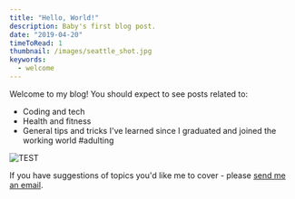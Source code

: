 ```yaml
---
title: "Hello, World!"
description: Baby's first blog post.
date: "2019-04-20"
timeToRead: 1
thumbnail: /images/seattle_shot.jpg
keywords:
  - welcome
---
```


Welcome to my blog! You should expect to see posts related to:

- Coding and tech
- Health and fitness
- General tips and tricks I've learned since I graduated and joined the working world #adulting

![TEST](/images/seattle_shot.jpg)

If you have suggestions of topics you'd like me to cover - please [send me an email](mailto:sarahjmorash@gmail.com).
